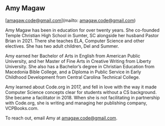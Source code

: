 ## Amy Magaw

[amagaw.code@gmail.com](mailto: amagaw.code@gmail.com)

Amy Magaw has been in education for over twenty years. She co-founded Temple Christian High School in Sumter, SC alongside her husband Pastor Brian in 2021. There she teaches ELA, Computer Science and other electives. She has two adult children, Del and Summer. 

Amy earned her Bachelor of Arts in English from American Public University, and her Master of Fine Arts in Creative Writing from Liberty University. She also has a Bachelor’s degree in Christian Education from Macedonia Bible College, and a Diploma in Public Service in Early Childhood Development from Central Carolina Technical College. 

Amy learned about Code.org in 2017, and fell in love with the way it made Computer Science concepts clear for students without a CS background. She became a facilitator in 2018. When she is not facilitating in partnership with Code.org, she is writing and managing her publishing company, VCPBooks.com.

To reach out, email Amy at amagaw.code@gmail.com.